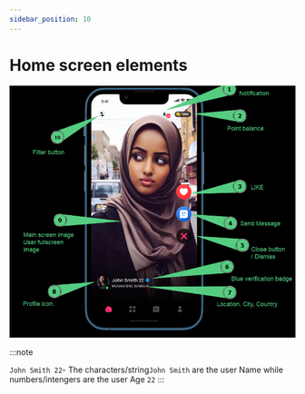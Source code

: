 ```yaml
---
sidebar_position: 10
---
```


# Home screen elements

 ![Alt Text](./img/screenelements.png)


:::note

`John Smith 22`- The characters/string`John Smith` are the user Name while numbers/intengers are the user Age `22`
:::
